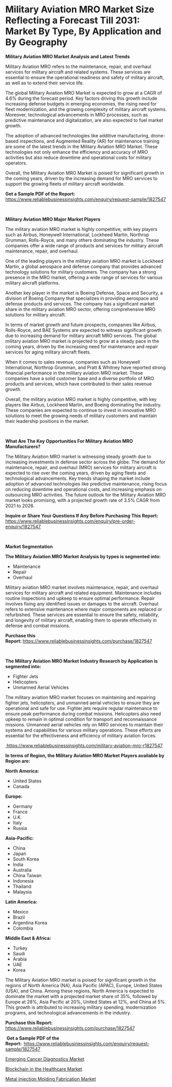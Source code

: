 <p><h1>Military Aviation MRO Market Size Reflecting a Forecast Till 2031: Market By Type, By Application and By Geography</h1></p><p><strong>Military Aviation MRO Market Analysis and Latest Trends</strong></p>
<p><p>Military Aviation MRO refers to the maintenance, repair, and overhaul services for military aircraft and related systems. These services are essential to ensure the operational readiness and safety of military aircraft, as well as to extend their service life.</p><p>The global Military Aviation MRO Market is expected to grow at a CAGR of 4.6% during the forecast period. Key factors driving this growth include increasing defense budgets in emerging economies, the rising need for fleet modernization, and the growing complexity of military aircraft systems. Moreover, technological advancements in MRO processes, such as predictive maintenance and digitalization, are also expected to fuel market growth.</p><p>The adoption of advanced technologies like additive manufacturing, drone-based inspections, and Augmented Reality (AR) for maintenance training are some of the latest trends in the Military Aviation MRO Market. These technologies not only enhance the efficiency and accuracy of MRO activities but also reduce downtime and operational costs for military operators.</p><p>Overall, the Military Aviation MRO Market is poised for significant growth in the coming years, driven by the increasing demand for MRO services to support the growing fleets of military aircraft worldwide.</p></p>
<p><strong>Get a Sample PDF of the Report:&nbsp;</strong> <a href="https://www.reliablebusinessinsights.com/enquiry/request-sample/1827547">https://www.reliablebusinessinsights.com/enquiry/request-sample/1827547</a></p>
<p>&nbsp;</p>
<p><strong>Military Aviation MRO Major Market Players</strong></p>
<p><p>The military aviation MRO market is highly competitive, with key players such as Airbus, Honeywell International, Lockheed Martin, Northrop Grumman, Rolls-Royce, and many others dominating the industry. These companies offer a wide range of products and services for military aircraft maintenance, repair, and overhaul.</p><p>One of the leading players in the military aviation MRO market is Lockheed Martin, a global aerospace and defense company that provides advanced technology solutions for military customers. The company has a strong presence in the MRO market, offering a wide range of services for various military aircraft platforms.</p><p>Another key player in the market is Boeing Defense, Space and Security, a division of Boeing Company that specializes in providing aerospace and defense products and services. The company has a significant market share in the military aviation MRO sector, offering comprehensive MRO solutions for military aircraft.</p><p>In terms of market growth and future prospects, companies like Airbus, Rolls-Royce, and BAE Systems are expected to witness significant growth due to increasing demand for military aircraft MRO services. The global military aviation MRO market is projected to grow at a steady pace in the coming years, driven by the increasing need for maintenance and repair services for aging military aircraft fleets.</p><p>When it comes to sales revenue, companies such as Honeywell International, Northrop Grumman, and Pratt & Whitney have reported strong financial performance in the military aviation MRO market. These companies have a solid customer base and a diverse portfolio of MRO products and services, which have contributed to their sales revenue growth.</p><p>Overall, the military aviation MRO market is highly competitive, with key players like Airbus, Lockheed Martin, and Boeing dominating the industry. These companies are expected to continue to invest in innovative MRO solutions to meet the growing needs of military customers and maintain their leadership positions in the market.</p></p>
<p>&nbsp;</p>
<p><strong>What Are The Key Opportunities For Military Aviation MRO Manufacturers?</strong></p>
<p><p>The Military Aviation MRO market is witnessing steady growth due to increasing investments in defense sector across the globe. The demand for maintenance, repair, and overhaul (MRO) services for military aircraft is expected to rise over the coming years, driven by aging fleets and technological advancements. Key trends shaping the market include adoption of advanced technologies like predictive maintenance, rising focus on reducing downtime and operational costs, and increasing emphasis on outsourcing MRO activities. The future outlook for the Military Aviation MRO market looks promising, with a projected growth rate of 3.5% CAGR from 2021 to 2026.</p></p>
<p><strong>Inquire or Share Your Questions If Any Before Purchasing This Report:</strong> <a href="https://www.reliablebusinessinsights.com/enquiry/pre-order-enquiry/1827547">https://www.reliablebusinessinsights.com/enquiry/pre-order-enquiry/1827547</a></p>
<p>&nbsp;</p>
<p><strong>Market Segmentation</strong></p>
<p><strong>The Military Aviation MRO Market Analysis by types is segmented into:</strong></p>
<p><ul><li>Maintenance</li><li>Repair</li><li>Overhaul</li></ul></p>
<p><p>Military aviation MRO market involves maintenance, repair, and overhaul services for military aircraft and related equipment. Maintenance includes routine inspections and upkeep to ensure optimal performance. Repair involves fixing any identified issues or damages to the aircraft. Overhaul refers to extensive maintenance where major components are replaced or refurbished. These services are essential to ensure the safety, reliability, and longevity of military aircraft, enabling them to operate effectively in defense and combat missions.</p></p>
<p><strong>Purchase this Report:&nbsp;</strong><a href="https://www.reliablebusinessinsights.com/purchase/1827547">https://www.reliablebusinessinsights.com/purchase/1827547</a></p>
<p>&nbsp;</p>
<p><strong>The Military Aviation MRO Market Industry Research by Application is segmented into:</strong></p>
<p><ul><li>Fighter Jets</li><li>Helicopters</li><li>Unmanned Aerial Vehicles</li></ul></p>
<p><p>The military aviation MRO market focuses on maintaining and repairing fighter jets, helicopters, and unmanned aerial vehicles to ensure they are operational and safe for use. Fighter jets require regular maintenance to ensure peak performance during combat missions. Helicopters also need upkeep to remain in optimal condition for transport and reconnaissance missions. Unmanned aerial vehicles rely on MRO services to maintain their systems and capabilities for various military operations. These efforts are essential for the effectiveness and efficiency of military aviation forces.</p></p>
<p><a href="https://www.reliablebusinessinsights.com/military-aviation-mro-r1827547">&nbsp;https://www.reliablebusinessinsights.com/military-aviation-mro-r1827547</a></p>
<p><strong>In terms of Region, the Military Aviation MRO Market Players available by Region are:</strong></p>
<p>
    <p> <strong> North America: </strong>
        <ul>
            <li>United States</li>
            <li>Canada</li>
        </ul>
        </p> 
    <p> <strong> Europe: </strong>
        <ul>
            <li>Germany</li>
            <li>France</li>
            <li>U.K.</li>
            <li>Italy</li>
            <li>Russia</li>
        </ul>
        </p> 
    <p> <strong> Asia-Pacific: </strong>
        <ul>
            <li>China</li>
            <li>Japan</li>
            <li>South Korea</li>
            <li>India</li>
            <li>Australia</li>
            <li>China Taiwan</li>
            <li>Indonesia</li>
            <li>Thailand</li>
            <li>Malaysia</li>
        </ul>
        </p> 
    <p> <strong> Latin America: </strong>
        <ul>
            <li>Mexico</li>
            <li>Brazil</li>
            <li>Argentina Korea</li>
            <li>Colombia</li>
        </ul>
        </p> 
    <p> <strong> Middle East & Africa: </strong>
        <ul>
            <li>Turkey</li>
            <li>Saudi</li>
            <li>Arabia</li>
            <li>UAE</li>
            <li>Korea</li>
        </ul>
    </p>
    </p>
<p><p>The Military Aviation MRO market is poised for significant growth in the regions of North America (NA), Asia Pacific (APAC), Europe, United States (USA), and China. Among these regions, North America is expected to dominate the market with a projected market share of 35%, followed by Europe at 28%, Asia Pacific at 20%, United States at 12%, and China at 5%. This growth is attributed to increasing military spending, modernization programs, and technological advancements in the industry.</p></p>
<p><strong>Purchase this Report: </strong><a href="https://www.reliablebusinessinsights.com/purchase/1827547">https://www.reliablebusinessinsights.com/purchase/1827547</a></p>
<p>&nbsp;<strong>Get a Sample PDF of the Report:&nbsp;&nbsp;</strong><a href="https://www.reliablebusinessinsights.com/enquiry/request-sample/1827547">https://www.reliablebusinessinsights.com/enquiry/request-sample/1827547</a></p>
<p><strong></strong></p>
<p><p><a href="https://github.com/edytherolanlouisejk1miz0wig/Market-Research-Report-List-3/blob/main/emerging-cancer-diagnostics-market.md">Emerging Cancer Diagnostics Market</a></p><p><a href="https://github.com/peachesmcdowel1/Market-Research-Report-List-3/blob/main/blockchain-in-the-healthcare-market.md">Blockchain in the Healthcare Market</a></p><p><a href="https://github.com/gracielawharr/Market-Research-Report-List-2/blob/main/metal-injection-molding-fabrication-market.md">Metal Injection Molding Fabrication Market</a></p></p>